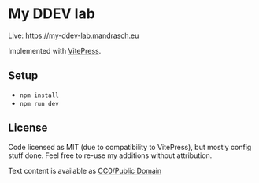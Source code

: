 # My DDEV lab

Live: https://my-ddev-lab.mandrasch.eu

Implemented with [VitePress](https://vitepress.vuejs.org/).

## Setup

- `npm install`
- `npm run dev`

## License

Code licensed as MIT (due to compatibility to VitePress), but mostly config stuff done. Feel free to re-use my additions without attribution.

Text content is available as [CC0/Public Domain](https://creativecommons.org/publicdomain/zero/1.0/deed.en)
